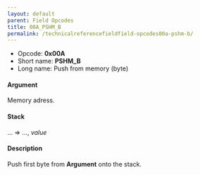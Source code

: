 ```yaml
---
layout: default
parent: Field Opcodes
title: 00A_PSHM_B
permalink: /technicalreferencefieldfield-opcodes00a-pshm-b/
---
```


-   Opcode: **0x00A**
-   Short name: **PSHM\_B**
-   Long name: Push from memory (byte)

#### Argument

Memory adress.

#### Stack

... =&gt; ..., *value*

#### Description

Push first byte from **Argument** onto the stack.
